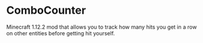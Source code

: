 # ComboCounter
Minecraft 1.12.2 mod that allows you to track how many hits you get in a row on other entities before getting hit yourself.
